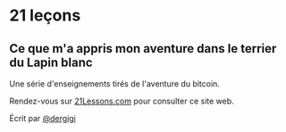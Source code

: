 # 21 leçons
## Ce que m'a appris mon aventure dans le terrier du Lapin blanc

Une série d'enseignements tirés de l'aventure du bitcoin.

Rendez-vous sur [21Lessons.com](https://21lessons.com/) pour consulter ce site web. 

Écrit par [@dergigi](https://github.com/dergigi/)

